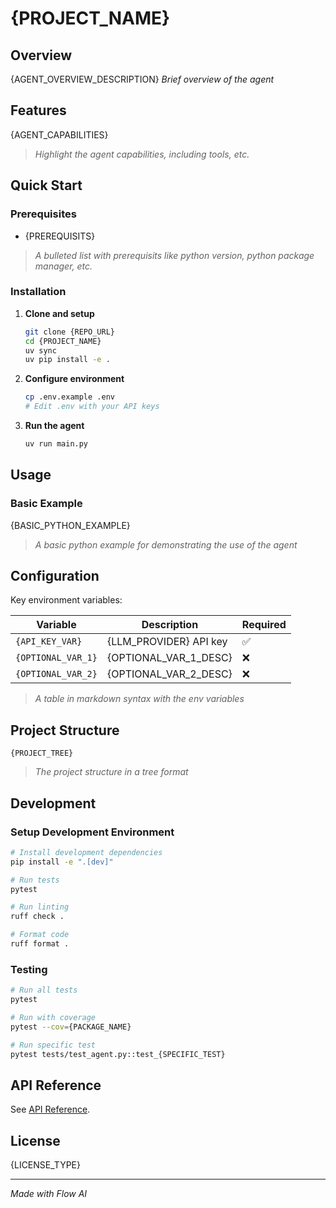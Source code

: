 # {PROJECT_NAME}

## Overview

{AGENT_OVERVIEW_DESCRIPTION}
_Brief overview of the agent_

## Features

{AGENT_CAPABILITIES}
> _Highlight the agent capabilities, including tools, etc._

## Quick Start

### Prerequisites

- {PREREQUISITS}
> _A bulleted list with prerequisits like python version, python package manager, etc._

### Installation

1. **Clone and setup**
   ```bash
   git clone {REPO_URL}
   cd {PROJECT_NAME}
   uv sync
   uv pip install -e .
   ```

2. **Configure environment**
   ```bash
   cp .env.example .env
   # Edit .env with your API keys
   ```

3. **Run the agent**
   ```bash
   uv run main.py
   ```

## Usage

### Basic Example

{BASIC_PYTHON_EXAMPLE}
> _A basic python example for demonstrating the use of the agent_


## Configuration

Key environment variables:

| Variable | Description | Required |
|----------|-------------|----------|
| `{API_KEY_VAR}` | {LLM_PROVIDER} API key | ✅ |
| `{OPTIONAL_VAR_1}` | {OPTIONAL_VAR_1_DESC} | ❌ |
| `{OPTIONAL_VAR_2}` | {OPTIONAL_VAR_2_DESC} | ❌ |

> _A table in markdown syntax with the env variables_

## Project Structure

```
{PROJECT_TREE}
```
> _The project structure in a tree format_

## Development

### Setup Development Environment

```bash
# Install development dependencies
pip install -e ".[dev]"

# Run tests
pytest

# Run linting
ruff check .

# Format code
ruff format .
```

### Testing

```bash
# Run all tests
pytest

# Run with coverage
pytest --cov={PACKAGE_NAME}

# Run specific test
pytest tests/test_agent.py::test_{SPECIFIC_TEST}
```

## API Reference

See [API Reference](docs/api_reference.md).

## License

{LICENSE_TYPE}

---

_Made with Flow AI_